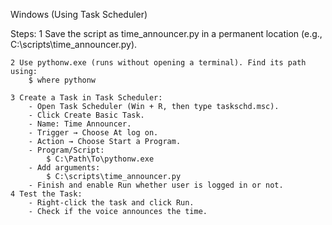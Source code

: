 Windows (Using Task Scheduler)

Steps:
1 Save the script as time_announcer.py in a permanent location
(e.g., C:\scripts\time_announcer.py).

    2 Use pythonw.exe (runs without opening a terminal). Find its path using:
        $ where pythonw

    3 Create a Task in Task Scheduler:
        - Open Task Scheduler (Win + R, then type taskschd.msc).
        - Click Create Basic Task.
        - Name: Time Announcer.
        - Trigger → Choose At log on.
        - Action → Choose Start a Program.
        - Program/Script:
            $ C:\Path\To\pythonw.exe
        - Add arguments:
            $ C:\scripts\time_announcer.py
        - Finish and enable Run whether user is logged in or not.
    4 Test the Task:
        - Right-click the task and click Run.
        - Check if the voice announces the time.
